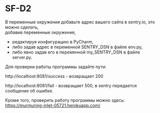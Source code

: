# SF-D2

В переменные окружения добавьте адрес вашего сайта в sentry.io,  это можно сделать,   
добавив переменные окружения,  
  - редактируя конфигурацию в PyCharm,   
  - либо задав адрес в переменной SENTRY_DSN в файле env.py,   
  - либо явно задав его в переменной my_SENTRY_DSN в файле server.py.  


Для проверки работы программы задайте пути:  

http://localhost:8081/success - возвращает 200  

http://localhost:8081/fail - возвращает 500, в sentry передается сообщение об ошибке.  


Кроме того, проверить работу программы можно здесь:  https://murmuring-inlet-05721.herokuapp.com/
